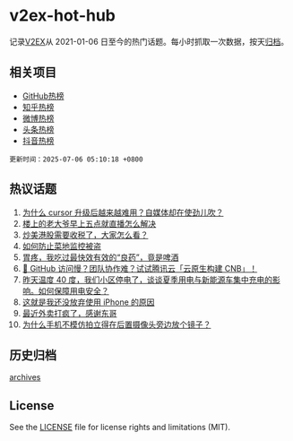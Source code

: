 # v2ex-hot-hub

 记录[V2EX](https://www.v2ex.com/)从 2021-01-06 日至今的热门话题。每小时抓取一次数据，按天[归档](archives)。
 
 ## 相关项目

- [GitHub热榜](https://github.com/lonnyzhang423/github-hot-hub)
- [知乎热榜](https://github.com/lonnyzhang423/zhihu-hot-hub)
- [微博热榜](https://github.com/lonnyzhang423/weibo-hot-hub)
- [头条热榜](https://github.com/lonnyzhang423/toutiao-hot-hub)
- [抖音热榜](https://github.com/lonnyzhang423/douyin-hot-hub)


 `更新时间：2025-07-06 05:10:18 +0800`

## 热议话题

1. [为什么 cursor 升级后越来越难用？自媒体却在使劲儿吹？](https://www.v2ex.com/t/1143150)
1. [楼上的老大爷早上五点就直播怎么解决](https://www.v2ex.com/t/1143148)
1. [炒美港股需要收税了，大家怎么看？](https://www.v2ex.com/t/1143209)
1. [如何防止菜地监控被盗](https://www.v2ex.com/t/1143203)
1. [胃疼，我吃过最快效有效的“良药”，竟是啤酒](https://www.v2ex.com/t/1143179)
1. [🚀 GitHub 访问慢？团队协作难？试试腾讯云「云原生构建 CNB」！](https://www.v2ex.com/t/1143165)
1. [昨天温度 40 度，我们小区停电了，谈谈夏季用电与新能源车集中充电的影响。如何保障用电安全？](https://www.v2ex.com/t/1143186)
1. [这就是我还没放弃使用 iPhone 的原因](https://www.v2ex.com/t/1143195)
1. [最近外卖打疯了，感谢东哥](https://www.v2ex.com/t/1143208)
1. [为什么手机不模仿拍立得在后置摄像头旁边放个镜子？](https://www.v2ex.com/t/1143147)

## 历史归档

[archives](archives)

## License

See the [LICENSE](LICENSE) file for license rights and limitations (MIT).
